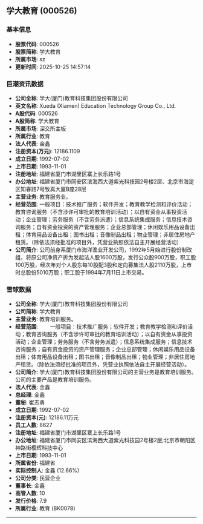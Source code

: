 ## 学大教育 (000526)

### 基本信息

- **股票代码**: 000526
- **股票简称**: 学大教育
- **所属市场**: sz
- **更新时间**: 2025-10-25 14:57:14

### 巨潮资讯数据

- **公司全称**: 学大(厦门)教育科技集团股份有限公司
- **英文名称**: Xueda (Xiamen) Education Technology Group Co., Ltd.
- **A股代码**: 000526
- **A股简称**: 学大教育
- **所属市场**: 深交所主板
- **所属行业**: 教育
- **法人代表**: 金鑫
- **注册资本(万元)**: 12186.1109
- **成立日期**: 1992-07-02
- **上市日期**: 1993-11-01
- **注册地址**: 福建省厦门市湖里区寨上长乐路1号
- **办公地址**: 福建省厦门市同安区滨海西大道紫光科技园2号楼2层、北京市海淀区知春路7号致真大厦B座28层
- **主营业务**: 教育服务业。
- **经营范围**: 一般项目：技术推广服务；软件开发；教育教学检测和评价活动；教育咨询服务（不含涉许可审批的教育培训活动）；以自有资金从事投资活动；企业管理；劳务服务（不含劳务派遣）；信息系统集成服务；信息技术咨询服务；自有资金投资的资产管理服务；企业总部管理；休闲娱乐用品设备出租；体育用品设备出租；图书出租；音像制品出租；物业管理；非居住房地产租赁。（除依法须经批准的项目外，凭营业执照依法自主开展经营活动）
- **公司简介**: 公司前身系厦门市海洋渔业开发公司，1992年5月始进行股份制改组，将原公司净资产折为发起法人股1600万股，发行公众股900万股，职工股100万股，经次年对个人股东每10股配3股和定向募集法人股2110万股，上市时总股份5010万股；职工股于1994年7月11日上市交易。

### 雪球数据

- **公司全称**: 学大(厦门)教育科技集团股份有限公司
- **公司简称**: 学大教育
- **主营业务**: 教育培训服务。
- **经营范围**: 　　一般项目：技术推广服务；软件开发；教育教学检测和评价活动；教育咨询服务（不含涉许可审批的教育培训活动）；以自有资金从事投资活动；企业管理；劳务服务（不含劳务派遣）；信息系统集成服务；信息技术咨询服务；自有资金投资的资产管理服务；企业总部管理；休闲娱乐用品设备出租；体育用品设备出租；图书出租；音像制品出租；物业管理；非居住房地产租赁。（除依法须经批准的项目外，凭营业执照依法自主开展经营活动）。
- **公司简介**: 学大(厦门)教育科技集团股份有限公司的主营业务是教育培训服务。公司的主要产品是教育培训服务。
- **法人代表**: 金鑫
- **总经理**: 金鑫
- **董秘**: 崔志勇
- **成立日期**: 1992-07-02
- **注册资本(元)**: 12186.11万元
- **员工人数**: 8627
- **注册地址**: 福建省厦门市湖里区寨上长乐路1号
- **办公地址**: 福建省厦门市同安区滨海西大道紫光科技园2号楼2层;北京市朝阳区神路街樱辉科技中心
- **上市日期**: 1993-11-01
- **所属省份**: 福建省
- **实际控制人**: 金鑫 (12.66%)
- **公司分类**: 民营企业
- **董事长**: 金鑫
- **高管人数**: 10
- **发行价格**: 7.9
- **所属行业**: 教育 (BK0078)

---